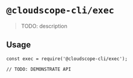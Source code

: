 # `@cloudscope-cli/exec`

> TODO: description

## Usage

```
const exec = require('@cloudscope-cli/exec');

// TODO: DEMONSTRATE API
```
